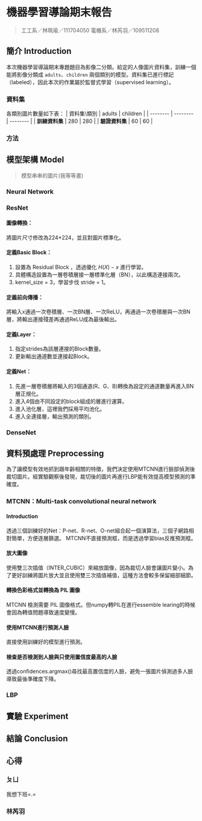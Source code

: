 # 機器學習導論期末報告
> 工工系／林珮瑜／111704050
> 電機系／林芮羽／109511208

## 簡介 Introduction
<!-- + Related work 懶得寫兩段了 -->
本次機器學習導論期末專題題目為影像二分類。給定的人像圖片資料集，訓練一個能將影像分類成 `adults`、`children` 兩個類別的模型。資料集已進行標記（labeled），因此本次的作業屬於監督式學習（supervised learning）。

### 資料集

各類別圖片數量如下表：
| 資料集\類別 |  adults  | children |
| -------- | -------- | -------- |
| **訓練資料集**  | 280     | 280       |
| **驗證資料集**  | 60      | 60       |


### 方法


## 模型架構 Model

> 模型串串的圖片(我等等畫)

### Neural Network

### ResNet
#### 圖像轉換：
將圖片尺寸修改為224*224，並且對圖片標準化。
#### 定義Basic Block：
1. 設置為 Residual Block ，透過優化 $H(X)-x$ 進行學習。
2. 具體構造設置為一層卷積層接一層標準化層（BN），以此構造連接兩次。
3. kernel_size = 3，學習步伐 stride = 1。

#### 定義前向傳播：
將輸入x通過一次卷積層、一次BN層、一次ReLU，再通過一次卷積層與一次BN層，將輸出連接殘差再通過ReLU成為最後輸出。
#### 定義Layer：
1. 指定strides為該層連接的Block數量。
2. 更新輸出通道數並連接起Block。
#### 定義Net：
1. 先進一層卷積層將輸入的3個通道(R、G、B)轉換為設定的通道數量再進入BN層正規化。
2. 進入4個由不同設定的block組成的層進行運算。
3. 進入池化層，這裡我們採用平均池化。
4. 進入全連接層，輸出預測的類別。

### DenseNet

## 資料預處理 Preprocessing
為了讓模型有效地抓到跟年齡相關的特徵，我們決定使用MTCNN進行臉部偵測後裁切圖片。經實驗觀察後發現，裁切後的圖片再進行LBP能有效提高模型預測的準確度。
### MTCNN：Multi-task convolutional neural network
#### Introduction
透過三個訓練好的Net：P-net、R-net、O-net組合起一個演算法，三個子網路相對簡單，方便逐層篩選。
MTCNN不直接預測框，而是透過學習bias反推預測框。
#### 放大圖像
使用雙三次插值（INTER_CUBIC）來縮放圖像，因為裁切人臉會讓圖片變小。為了更好訓練將圖片放大並且使用雙三次插值補值，這種方法會較多保留細部細節。
#### 轉換色彩格式並轉換為 PIL 圖像
MTCNN 檢測需要 PIL 圖像格式。但numpy轉PIL在進行essemble learing的時候會因為轉值問題導致速度變慢。
#### 使用MTCNN進行預測人臉
直接使用訓練好的模型進行預測。
#### 檢查是否檢測到人臉與只使用置信度最高的人臉
透過confidences.argmax()尋找最高置信度的人臉，避免一張圖片偵測過多人臉導致最後準確度下降。
### LBP


## 實驗 Experiment

## 結論 Conclusion

## 心得
### ㄆㄩ
我想下班=.=
### 林芮羽
